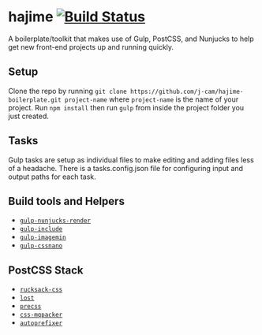 # hajime [![Build Status](https://travis-ci.org/j-cam/hajime-boilerplate.svg?branch=master)](https://travis-ci.org/j-cam/hajime-boilerplate)

A boilerplate/toolkit that makes use of Gulp, PostCSS, and Nunjucks to help get new front-end projects up and running quickly. 

## Setup

Clone the repo by running `git clone https://github.com/j-cam/hajime-boilerplate.git project-name` where `project-name` is the name of your project.
Run `npm install` then run `gulp` from inside the project folder you just created.

## Tasks 

Gulp tasks are setup as individual files to make editing and adding files less of a headache. There is a tasks.config.json file for
configuring input and output paths for each task.

## Build tools and Helpers
- [`gulp-nunjucks-render`](https://github.com/carlosl/gulp-nunjucks-render)
- [`gulp-include`](https://github.com/wiledal/gulp-include)
- [`gulp-imagemin`](https://github.com/sindresorhus/gulp-imagemin)  
- [`gulp-cssnano`](https://github.com/ben-eb/gulp-cssnano)  

## PostCSS Stack

-  [`rucksack-css`](https://github.com/simplaio/rucksack)
-  [`lost`](https://github.com/peterramsing/lost)
-  [`precss`](https://github.com/jonathantneal/precss)
-  [`css-mqpacker`](https://github.com/hail2u/node-css-mqpacker)
-  [`autoprefixer`](https://github.com/postcss/autoprefixer)





